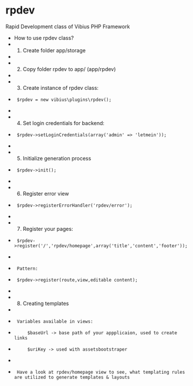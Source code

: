 rpdev
=====

Rapid Development class of Vibius PHP Framework

 *  How to use rpdev class?
 *  1. Create folder app/storage
 * 
 *  2. Copy folder rpdev to app/  (app/rpdev)
 * 
 *  3. Create instance of rpdev class:
 *      $rpdev = new vibius\plugins\rpdev();
 * 
 *  4. Set login credentials for backend:
 *      $rpdev->setLoginCredentials(array('admin' => 'letmein'));
 * 
 *  5. Initialize generation process
 *      $rpdev->init();
 * 
 *  6. Register error view
 *      $rpdev->registerErrorHandler('rpdev/error');
 * 
 *  7. Register your pages:
 *      $rpdev->register('/','rpdev/homepage',array('title','content','footer'));
 *      
 *      Pattern:
 *      $rpdev->register(route,view,editable content);
 * 
 *  8. Creating templates
 *  
 *      Variables available in views:
 *          $baseUrl -> base path of your appplicaion, used to create links
 *          $uriKey -> used with assetsbootstraper
 * 
 *      Have a look at rpdev/homepage view to see, what templating rules are utilized to generate templates & layouts
